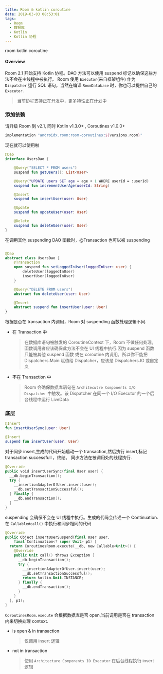 ```yaml
---
title: Room & kotlin coroutine
date: 2019-03-03 08:53:01
tags:
  - Room
  - 数据库
  - Kotlin
  - Kotlin 协程
---
```

room kotlin coroutine
<!-- more -->
#### Overview

Room 2.1 开始支持 Kotlin 协程。DAO 方法可以使用 suspend 标记以确保这些方法不会在主线程中被执行。
Room 使用 `Executor`(来自框架组件) 作为 `Dispatcher` 运行 SQL 语句，当然在编译 `RoomDatabase` 时，你也可以提供自己的 `Executor`.

> 当前协程支持正在开发中，更多特性正在计划中

### 添加依赖

请升级 Room 到 v2.1, 同时 Kotlin v1.3.0+ , Coroutines v1.0.0+

```groovy
implementation "androidx.room:room-coroutines:${versions.room}"
```

现在就可以使用啦

```kotlin
@Dao
interface UsersDao {

    @Query("SELECT * FROM users")
    suspend fun getUsers(): List<User>

    @Query("UPDATE users SET age = age + 1 WHERE userId = :userId)
    suspend fun incrementUserAge(userId: String)

    @Insert
    suspend fun insertUser(user: User)

    @Update
    suspend fun updateUser(user: User)

    @Delete
    suspend fun deleteUser(user: User)
}
```

在调用其他 suspending DAO 函数时，@Transaction 也可以被 suspending

```kotlin

@Dao
abstract class UsersDao {
    @Transaction
    open suspend fun setLoggedInUser(loggedInUser: user) {
        deleteUser(loggedInUser)
        insertUser(loggedInUser)
    }

    @Query("DELETE FROM users")
    abstract fun deleteUser(user: User)

    @Insert
    abstract suspend fun insertUser(user: User)
}
```

根据是否在 transaction 内调用，Room 对 suspending 函数处理逻辑不同.

- 在 Transaction 中
  > 在数据库语句被触发的 CoroutineContext 下，Room 不做任何处理。函数调用者应该确保此方法不会在 UI 线程中执行.因为 suspend 函数只能被其他 suspend 函数 或在 coroutine 内调用，所以你不能把 Dispatchers.Main 赋值给 Dispatcher，应该是 Dispatchers.IO 或自定义
- 不在 Transaction 中
  > Room 会确保数据库语句在 `Architecutre Components I/O Dispatcher` 中触发。该 Dispatcher 在同一个 I/O Executor 的一个后台线程中运行 LiveData

### 底层

```kotlin
@Insert
fun insertUserSync(user: User)

@Insert
suspend fun insertUser(user: User)
```

对于同步 insert,生成的代码开始启动一个 transaction,然后执行 insert,标记 transaction successfull ，终结。
同步方法在被调用处的线程执行.

```kotlin
@Override
public void insertUserSync(final User user) {
  __db.beginTransaction();
  try {
    __insertionAdapterOfUser.insert(user);
    __db.setTransactionSuccessful();
  } finally {
    __db.endTransaction();
  }
}
```

suspending 会确保不会在 UI 线程中执行。生成的代码会传递一个 Continuation.在 `Callable#call()` 中执行和同步相同的代码

```kotlin
@Override
public Object insertUserSuspend(final User user,
    final Continuation<? super Unit> p1) {
  return CoroutinesRoom.execute(__db, new Callable<Unit>() {
    @Override
    public Unit call() throws Exception {
      __db.beginTransaction();
      try {
        __insertionAdapterOfUser.insert(user);
        __db.setTransactionSuccessful();
        return kotlin.Unit.INSTANCE;
      } finally {
        __db.endTransaction();
      }
    }
  }, p1);
}
```

`CoroutinesRoom.execute` 会根据数据库是否 open,当前调用是否在 transaction 内来切换处理 context.

- is open & in transaction
  > 仅调用 insert 逻辑
- not in transaction
  > 使用 `Architecture Components IO Executor` 在后台线程执行 insert 逻辑
